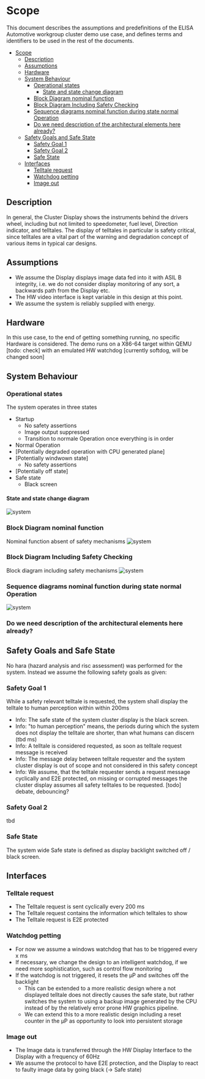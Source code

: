 # Scope
This document describes the assumptions and predefinitions of the ELISA Automotive workgroup cluster demo use case, and defines terms and identifiers to be used in the rest of the documents.

- [Scope](#scope)
  - [Description](#description)
  - [Assumptions](#assumptions)
  - [Hardware](#hardware)
  - [System Behaviour](#system-behaviour)
    - [Operational states](#operational-states)
      - [State and state change diagram](#state-and-state-change-diagram)
    - [Block Diagram nominal function](#block-diagram-nominal-function)
    - [Block Diagram Including Safety Checking](#block-diagram-including-safety-checking)
    - [Sequence diagrams nominal function during state normal Operation](#sequence-diagrams-nominal-function-during-state-normal-operation)
    - [Do we need description of the architectural elements here already?](#do-we-need-description-of-the-architectural-elements-here-already)
  - [Safety Goals and Safe State](#safety-goals-and-safe-state)
    - [Safety Goal 1](#safety-goal-1)
    - [Safety Goal 2](#safety-goal-2)
    - [Safe State](#safe-state)
  - [Interfaces](#interfaces)
    - [Telltale request](#telltale-request)
    - [Watchdog petting](#watchdog-petting)
    - [Image out](#image-out)

## Description
In general, the Cluster Display shows the instruments behind the drivers wheel, including but not limited to speedometer, fuel level, Direction indicator, and telltales.
The display of telltales in particular is safety critical, since telltales are a vital part of the warning and degradation concept of various items in typical car designs.
## Assumptions
* We assume the Display displays image data fed into it with ASIL B integrity, i.e. we do not consider display monitoring of any sort, a backwards path from the Display etc.
* The HW video interface is kept variable in this design at this point.
* We assume the system is reliably supplied with energy.

## Hardware
In this use case, to the end of getting something running, no specific Hardware is considered. 
The demo runs on a X86-64 target within QEMU [todo: check] with an emulated HW watchdog [currently softdog, will be changed soon]

## System Behaviour
### Operational states
The system operates in three states
* Startup
  * No safety assertions
  * Image output suppressed
  * Transition to normale Operation once everything is in order
* Normal Operation
* [Potentially degraded operation with CPU generated plane]
* [Potentially windwown state]
  * No safety assertions
* [Potentially off state]
* Safe state
  * Black screen
#### State and state change diagram
![system](http://www.plantuml.com/plantuml/proxy?cache=no&src=https://raw.githubusercontent.com/Jochen-Kall/wg-automotive/master/Cluster_Display_Use_Case_v2/Item_Defintion/Operational_states.puml)
### Block Diagram nominal function
Nominal function absent of safety mechanisms
![system](http://www.plantuml.com/plantuml/proxy?cache=no&src=https://raw.githubusercontent.com/Jochen-Kall/wg-automotive/master/Cluster_Display_Use_Case_v2/Item_Defintion/Block_diagram_nominal.puml)
### Block Diagram Including Safety Checking
Block diagram including safety mechanisms
![system](http://www.plantuml.com/plantuml/proxy?cache=no&src=https://raw.githubusercontent.com/Jochen-Kall/wg-automotive/master/Cluster_Display_Use_Case_v2/Item_Defintion/Block_diagram_with_safety.puml)

### Sequence diagrams nominal function during state normal Operation
![system](http://www.plantuml.com/plantuml/proxy?cache=no&src=https://raw.githubusercontent.com/Jochen-Kall/wg-automotive/master/Cluster_Display_Use_Case_v2/Item_Defintion/Sequence_diagram_nominal.puml)
### Do we need description of the architectural elements here already?

## Safety Goals and Safe State
No hara (hazard analysis and risc assessment) was performed for the system. Instead we assume the following safety goals as given:
### Safety Goal 1
<!-- While requested, the system shall display the driver warning within 200 ms or transition to the safe state within 200 ms. -->
While a safety relevant telltale is requested, the system shall display the telltale to human perception within within 200ms
* Info: The safe state of the system cluster display is the black screen.
* Info: "to human perception" means, the periods during which the system does not display the telltale are shorter, than what humans can discern (tbd ms)
* Info: A telltale is considered requested, as soon as telltale request message is received
* Info: The message delay between telltale requester and the system cluster display is out of scope and not considered in this safety concept
* Info: We assume, that the telltale requester sends a request message cyclically and E2E protected, on missing or corrupted messages the cluster display assumes all safety telltales to be requested. [todo] debate, debouncing?
### Safety Goal 2
<!--The system shall transition to the safe state within 100ms of the display showing an unrequested telltale for longer than 100 ms -->
tbd

### Safe State
The system wide Safe state is defined as display backlight switched off / black screen.

## Interfaces

### Telltale request
* The Telltale request is sent cyclically every 200 ms
* The Telltale request contains the information which telltales to show
* The Telltale request is E2E protected

### Watchdog petting
* For now we assume a windows watchdog that has to be triggered every x ms
* If necessary, we change the design to an intelligent watchdog, if we need more sophistication, such as control flow monitoring
* If the watchdog is not triggered, it resets the µP and switches off the backlight
  * This can be extended to a more realistic design where a not displayed telltale does not directly causes the safe state, but rather switches the system to using a backup image generated by the CPU instead of by the relatively error prone HW graphics pipeline.
  * We can extend this to a more realistic design including a reset counter in the µP as opportunity to look into persistent storage
### Image out
* The Image data is transferred through the HW Display Interface to the Display with a frequency of 60Hz
* We assume the protocol to have E2E protection, and the Display to react to faulty image data by going black (-> Safe state) 

















